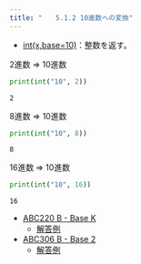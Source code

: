 ```yaml
---
title: "　　5.1.2 10進数への変換"
---
```


* [int(x,base=10)](https://docs.python.org/ja/3/library/functions.html#int)：整数を返す。

2進数 ⇒ 10進数

```python:サンプルコード：sample_242.py
print(int("10", 2))
```

```text:実行結果
2
```

8進数 ⇒ 10進数

```python:サンプルコード：sample_243.py
print(int("10", 8))
```

```text:実行結果
8
```

16進数 ⇒ 10進数

```python:サンプルコード：sample_244.py
print(int("10", 16))
```

```text:実行結果
16
```

- [ABC220 B - Base K](https://atcoder.jp/contests/abc220/tasks/abc220_b)
    - [解答例](https://atcoder.jp/contests/abc220/submissions/27245151)
- [ABC306 B - Base 2](https://atcoder.jp/contests/abc306/tasks/abc306_b)
    - [解答例](https://atcoder.jp/contests/abc306/submissions/48799271)